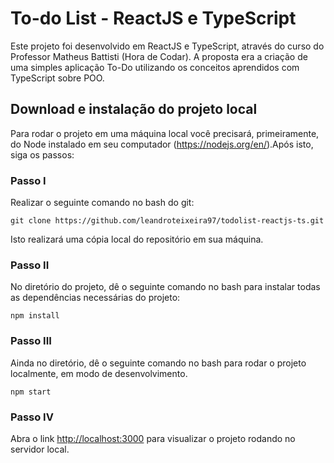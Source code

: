 # To-do List - ReactJS e TypeScript

Este projeto foi desenvolvido em ReactJS e TypeScript, através do curso do Professor Matheus Battisti (Hora de Codar). A proposta era a criação de uma simples aplicação To-Do utilizando os conceitos aprendidos com TypeScript sobre POO.

## Download e instalação do projeto local

Para rodar o projeto em uma máquina local você precisará, primeiramente, do Node instalado em seu computador (https://nodejs.org/en/).Após isto, siga os passos:

### Passo I
Realizar o seguinte comando no bash do git:

`git clone https://github.com/leandroteixeira97/todolist-reactjs-ts.git`

Isto realizará uma cópia local do repositório em sua máquina.

### Passo II
No diretório do projeto, dê o seguinte comando no bash para instalar todas as dependências necessárias do projeto:

 `npm install`

### Passo III
Ainda no diretório, dê o seguinte comando no bash para rodar o projeto localmente, em modo de desenvolvimento.

`npm start`


### Passo IV
Abra o link [http://localhost:3000](http://localhost:3000) para visualizar o projeto rodando no servidor local.
